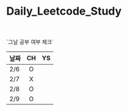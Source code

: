 # Daily_Leetcode_Study

<br />
<br />
`그날 공부 여부 체크`

| 날짜  | CH | YS |
|:----|:--:|:--:|
| 2/6 | O  |   |
| 2/7 | X  |   |
| 2/8 | O  |   |
| 2/9 | O  |   |